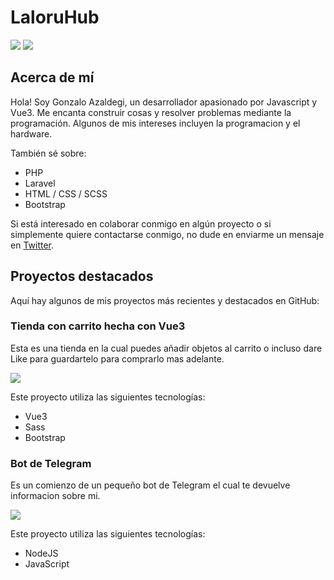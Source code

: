 # LaloruHub

[![](https://img.shields.io/github/followers/laloruhub.svg?style=flat-square)](https://github.com/LaloruHub)
[![](https://img.shields.io/github/last-commit/laloruhub/vue3-personal-shop.svg?style=flat-square)](https://github.com/laloruhub/vue3-personal-shop)

## Acerca de mí

Hola! Soy Gonzalo Azaldegi, un desarrollador apasionado por Javascript y Vue3. Me encanta construir cosas y resolver problemas mediante la programación. Algunos de mis intereses incluyen la programacion y el hardware.

También sé sobre:
 - PHP
 - Laravel
 - HTML / CSS / SCSS
 - Bootstrap

Si está interesado en colaborar conmigo en algún proyecto o si simplemente quiere contactarse conmigo, no dude en enviarme un mensaje en [Twitter](https://twitter.com/g_azaldegi).

## Proyectos destacados

Aquí hay algunos de mis proyectos más recientes y destacados en GitHub: 

### Tienda con carrito hecha con Vue3
Esta es una tienda en la cual puedes añadir objetos al carrito o incluso dare Like para guardartelo para comprarlo mas adelante.

[![](https://img.shields.io/github/last-commit/laloruhub/vue3-personal-shop.svg?style=flat-square)](https://github.com/laloruhub/vue3-personal-shop)

Este proyecto utiliza las siguientes tecnologías:
- Vue3
- Sass
- Bootstrap

### Bot de Telegram
Es un comienzo de un pequeño bot de Telegram el cual te devuelve informacion sobre mi.

[![](https://img.shields.io/github/last-commit/laloruhub/node-bot-telegram.svg?style=flat-square)](https://github.com/laloruhub/node-bot-telegram)

Este proyecto utiliza las siguientes tecnologías:
- NodeJS
- JavaScript
